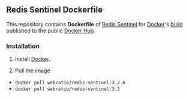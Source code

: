 ## Redis Sentinel Dockerfile

This repository contains **Dockerfile** of [Redis Sentinel](https://redis.io/topics/sentinel) for [Docker](https://www.docker.com/)'s [build](https://registry.hub.docker.com/u/webratio/java/) published to the public [Docker Hub](https://hub.docker.com/).

### Installation

1. Install [Docker](https://www.docker.com/).

2. Pull the image 
  * `docker pull webratio/redis-sentinel:3.2.6`
  * `docker pull webratio/redis-sentinel:3.2`